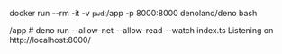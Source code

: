 docker run --rm -it -v `pwd`:/app -p 8000:8000 denoland/deno bash

/app # deno run --allow-net --allow-read --watch index.ts
Listening on http://localhost:8000/
